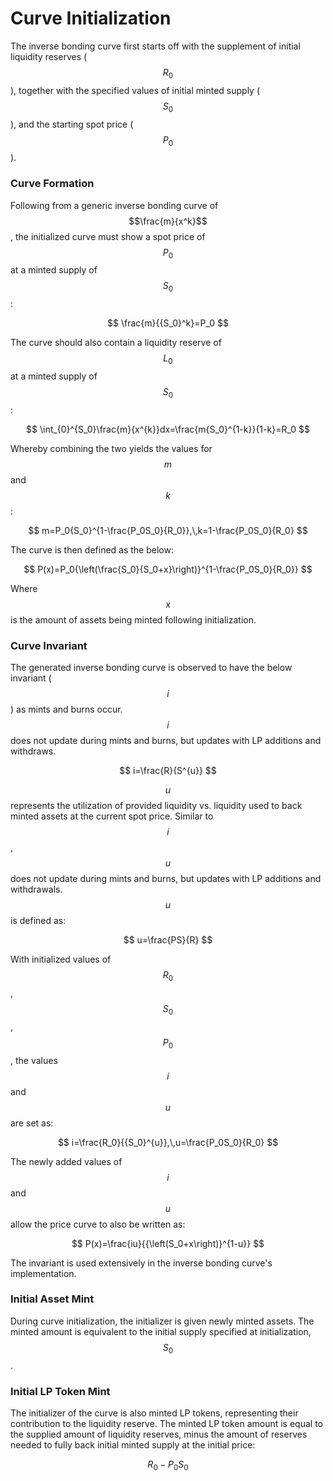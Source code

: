 # Curve Initialization

The inverse bonding curve first starts off with the supplement of initial liquidity reserves ($$R_0$$), together with the specified values of initial minted supply ($$S_0$$), and the starting spot price ($$P_0$$).&#x20;



### Curve Formation

Following from a generic inverse bonding curve of $$\frac{m}{x^k}$$, the initialized curve must show a spot price of $$P_0$$ at a minted supply of $$S_0$$:&#x20;

$$
\frac{m}{{S_0}^k}=P_0
$$

The curve should also contain a liquidity reserve of $$L_0$$ at a minted supply of $$S_0$$:&#x20;

$$
\int_{0}^{S_0}\frac{m}{x^{k}}dx=\frac{m{S_0}^{1-k}}{1-k}=R_0
$$

Whereby combining the two yields the values for $$m$$and $$k$$:&#x20;

$$
m=P_0{S_0}^{1-\frac{P_0S_0}{R_0}},\,k=1-\frac{P_0S_0}{R_0}
$$

The curve is then defined as the below:&#x20;

$$
P(x)=P_0{\left(\frac{S_0}{S_0+x}\right)}^{1-\frac{P_0S_0}{R_0}}
$$

Where $$x$$ is the amount of assets being minted following initialization.&#x20;



### Curve Invariant

The generated inverse bonding curve is observed to have the below invariant ($$i$$) as mints and burns occur. $$i$$ does not update during mints and burns, but updates with LP additions and withdraws.

$$
i=\frac{R}{S^{u}}
$$

$$u$$ represents the utilization of provided liquidity vs. liquidity used to back minted assets at the current spot price. Similar to $$i$$, $$u$$ does not update during mints and burns, but updates with LP additions and withdrawals. $$u$$ is defined as:&#x20;

$$
u=\frac{PS}{R}
$$

With initialized values of $$R_0$$, $$S_0$$, $$P_0$$, the values $$i$$ and $$u$$ are set as:&#x20;

$$
i=\frac{R_0}{{S_0}^{u}},\,u=\frac{P_0S_0}{R_0}
$$

The newly added values of $$i$$ and $$u$$ allow the price curve to also be written as:&#x20;

$$
P(x)=\frac{iu}{{\left(S_0+x\right)}^{1-u}}
$$

The invariant is used extensively in the inverse bonding curve's implementation.&#x20;



### Initial Asset Mint

During curve initialization, the initializer is given newly minted assets. The minted amount is equivalent to the initial supply specified at initialization, $$S_0$$.



### Initial LP Token Mint

The initializer of the curve is also minted LP tokens, representing their contribution to the liquidity reserve. The minted LP token amount is equal to the supplied amount of liquidity reserves, minus the amount of reserves needed to fully back initial minted supply at the initial price:&#x20;

$$
R_0-P_0S_0
$$


